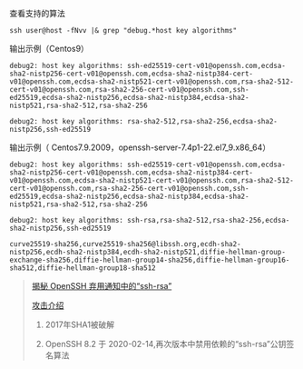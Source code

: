 查看支持的算法

```
ssh user@host -fNvv |& grep "debug.*host key algorithms"
```

输出示例（Centos9）

```
debug2: host key algorithms: ssh-ed25519-cert-v01@openssh.com,ecdsa-sha2-nistp256-cert-v01@openssh.com,ecdsa-sha2-nistp384-cert-v01@openssh.com,ecdsa-sha2-nistp521-cert-v01@openssh.com,rsa-sha2-512-cert-v01@openssh.com,rsa-sha2-256-cert-v01@openssh.com,ssh-ed25519,ecdsa-sha2-nistp256,ecdsa-sha2-nistp384,ecdsa-sha2-nistp521,rsa-sha2-512,rsa-sha2-256

debug2: host key algorithms: rsa-sha2-512,rsa-sha2-256,ecdsa-sha2-nistp256,ssh-ed25519
```

输出示例（ Centos7.9.2009，openssh-server-7.4p1-22.el7_9.x86_64）

```
debug2: host key algorithms: ssh-ed25519-cert-v01@openssh.com,ecdsa-sha2-nistp256-cert-v01@openssh.com,ecdsa-sha2-nistp384-cert-v01@openssh.com,ecdsa-sha2-nistp521-cert-v01@openssh.com,rsa-sha2-512-cert-v01@openssh.com,rsa-sha2-256-cert-v01@openssh.com,ssh-ed25519,ecdsa-sha2-nistp256,ecdsa-sha2-nistp384,ecdsa-sha2-nistp521,rsa-sha2-512,rsa-sha2-256

debug2: host key algorithms: ssh-rsa,rsa-sha2-512,rsa-sha2-256,ecdsa-sha2-nistp256,ssh-ed25519
```



```
curve25519-sha256,curve25519-sha256@libssh.org,ecdh-sha2-nistp256,ecdh-sha2-nistp384,ecdh-sha2-nistp521,diffie-hellman-group-exchange-sha256,diffie-hellman-group14-sha256,diffie-hellman-group16-sha512,diffie-hellman-group18-sha512
```



> [揭秘 OpenSSH 弃用通知中的“ssh-rsa”](https://levelup.gitconnected.com/demystifying-ssh-rsa-in-openssh-deprecation-notice-22feb1b52acd)
>
> [攻击介绍](https://shattered.it/)
>
> 1. 2017年SHA1被破解
>
> 2. OpenSSH 8.2 于 2020-02-14,再次版本中禁用依赖的“ssh-rsa”公钥签名算法
>
> 